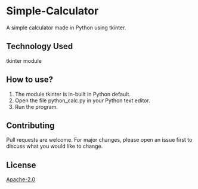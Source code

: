 # Simple-Calculator
A simple calculator made in Python using tkinter.

## Technology Used 
tkinter module

## How to use?
1. The module tkinter is in-built in Python default.
2. Open the file python_calc.py in your Python text editor.
3. Run the program.

## Contributing
Pull requests are welcome. For major changes, please open an issue first to discuss what you would like to change.

## License
[Apache-2.0](https://choosealicense.com/licenses/apache-2.0/)
